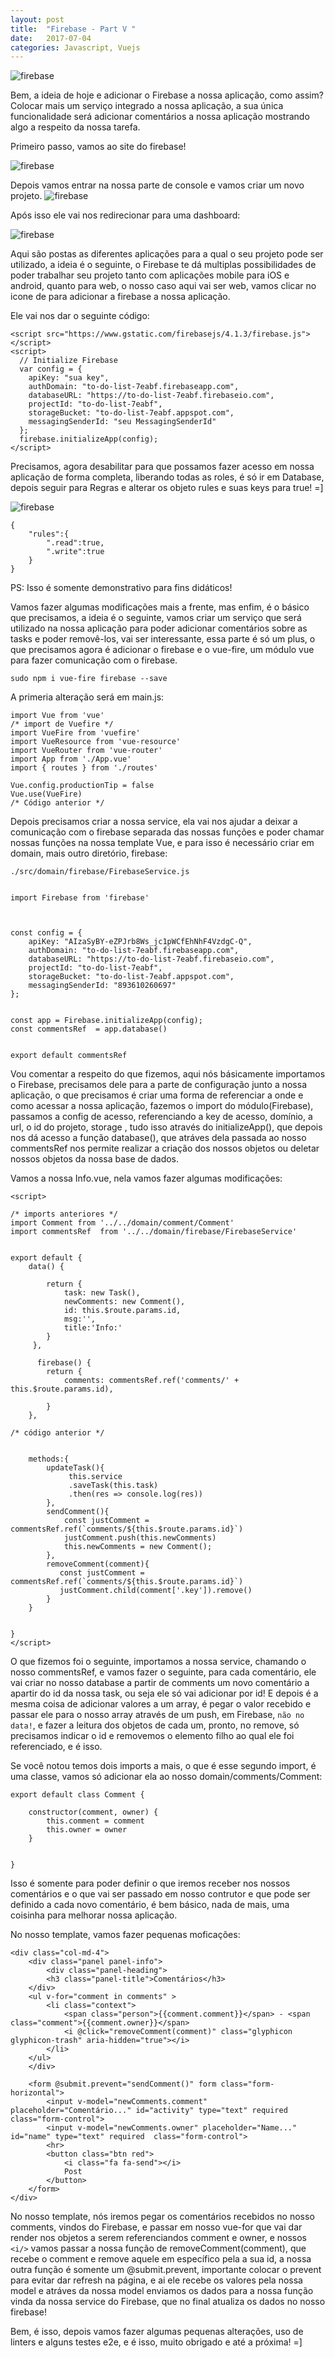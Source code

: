 ```yaml
---
layout: post
title:  "Firebase - Part V "
date:   2017-07-04
categories: Javascript, Vuejs
---
```



![firebase](https://github.com/IgorVieira/igorvieira.github.io/blob/master/_images/firebase-1.png?raw=true)


Bem, a ideia de hoje e adicionar o Firebase a nossa aplicação, como assim? Colocar mais um serviço integrado a nossa aplicação, a sua única funcionalidade será adicionar comentários a nossa aplicação mostrando algo a respeito da nossa tarefa.



Primeiro passo, vamos ao site do firebase!

![firebase](https://github.com/IgorVieira/igorvieira.github.io/blob/master/_images/firebase-3.png?raw=true)

Depois vamos entrar na nossa parte de console e vamos criar um novo projeto.
![firebase](https://github.com/IgorVieira/igorvieira.github.io/blob/master/_images/firebase-2.png?raw=true)

Após isso ele vai nos redirecionar para uma dashboard:

![firebase](https://github.com/IgorVieira/igorvieira.github.io/blob/master/_images/firebase-4.png?raw=true)

Aqui são postas as diferentes aplicações para a qual o seu projeto pode ser utilizado, a ideia é o seguinte, o Firebase te dá multiplas possibilidades de poder trabalhar seu projeto tanto com aplicações mobile para iOS e android, quanto para web, o nosso caso aqui vai ser web, vamos clicar no icone de para adicionar a firebase a nossa aplicação.



Ele vai nos dar o seguinte código:
```
<script src="https://www.gstatic.com/firebasejs/4.1.3/firebase.js"></script>
<script>
  // Initialize Firebase
  var config = {
    apiKey: "sua key",
    authDomain: "to-do-list-7eabf.firebaseapp.com",
    databaseURL: "https://to-do-list-7eabf.firebaseio.com",
    projectId: "to-do-list-7eabf",
    storageBucket: "to-do-list-7eabf.appspot.com",
    messagingSenderId: "seu MessagingSenderId"
  };
  firebase.initializeApp(config);
</script>
```

Precisamos, agora desabilitar para que possamos fazer acesso em nossa aplicação de forma completa, liberando todas as roles, é só ir em Database, depois seguir para Regras e alterar os objeto rules e suas keys para true! =]


![firebase](https://github.com/IgorVieira/igorvieira.github.io/blob/master/_images/firebase-5.png?raw=true)


```
{
    "rules":{
        ".read":true,
        ".write":true
    }
}
```

PS: Isso é somente demonstrativo para fins didáticos! 


Vamos fazer algumas modificações mais a frente, mas enfim, é o básico que precisamos, a ideia é o seguinte, vamos criar um serviço que será utilizado na nossa aplicação para poder adicionar comentários sobre as tasks e poder removê-los, vai ser interessante, essa parte é só um plus, o que precisamos agora é adicionar o firebase e o vue-fire, um módulo vue para fazer comunicação com o firebase.


```
sudo npm i vue-fire firebase --save
```

A primeria alteração será em main.js:


```
import Vue from 'vue'
/* import de Vuefire */
import VueFire from 'vuefire'
import VueResource from 'vue-resource'
import VueRouter from 'vue-router'
import App from './App.vue'
import { routes } from './routes'

Vue.config.productionTip = false
Vue.use(VueFire)
/* Código anterior */

```

Depois precisamos criar a nossa service, ela vai nos ajudar a deixar a comunicação com o firebase separada das nossas funções e poder chamar nossas funções na nossa template Vue, e para isso é necessário criar em domain, mais outro diretório, firebase:

`./src/domain/firebase/FirebaseService.js`

```

import Firebase from 'firebase'



const config = {
    apiKey: "AIzaSyBY-eZPJrb8Ws_jc1pWCfEhNhF4VzdgC-Q",
    authDomain: "to-do-list-7eabf.firebaseapp.com",
    databaseURL: "https://to-do-list-7eabf.firebaseio.com",
    projectId: "to-do-list-7eabf",
    storageBucket: "to-do-list-7eabf.appspot.com",
    messagingSenderId: "893610260697"
};


const app = Firebase.initializeApp(config);
const commentsRef  = app.database()


export default commentsRef
```

Vou comentar a respeito do que fizemos, aqui nós básicamente  importamos o Firebase, precisamos dele para a parte de configuração junto a nossa aplicação, o que precisamos é criar uma forma de referenciar a onde e como acessar a nossa aplicação, fazemos o import do módulo(Firebase), passamos a config de acesso, referenciando a key de acesso, domínio, a url, o id do projeto, storage , tudo isso através do initializeApp(), que depois nos dá acesso a função database(), que atráves dela passada ao nosso commentsRef nos permite realizar a criação dos nossos objetos ou deletar nossos objetos da nossa base de dados.



Vamos a nossa Info.vue, nela vamos fazer algumas modificações:




```
<script>

/* imports anteriores */
import Comment from '../../domain/comment/Comment'
import commentsRef  from '../../domain/firebase/FirebaseService'


export default {
    data() {

        return {
            task: new Task(),
            newComments: new Comment(),
            id: this.$route.params.id,
            msg:'',
            title:'Info:'
        }
     },

      firebase() {
        return { 
            comments: commentsRef.ref('comments/' + this.$route.params.id),
            
        }
    },
     
/* código anterior */


    methods:{
        updateTask(){
             this.service
             .saveTask(this.task) 
             .then(res => console.log(res))
        },
        sendComment(){
            const justComment = commentsRef.ref(`comments/${this.$route.params.id}`)
            justComment.push(this.newComments)
            this.newComments = new Comment();
        },
        removeComment(comment){
           const justComment = commentsRef.ref(`comments/${this.$route.params.id}`)
           justComment.child(comment['.key']).remove()
        }
    }

    
}
</script>
``` 


O que fizemos foi o seguinte, importamos a nossa service, chamando o nosso commentsRef, e vamos fazer o seguinte, para cada comentário, ele vai criar no nosso database a partir de comments um novo comentário a apartir do id da nossa task, ou seja ele só vai adicionar por id! E depois é a mesma coisa de adicionar valores a um array, é pegar o valor recebido e passar ele para o nosso array através de um push, em Firebase, `não no data!`, e fazer a leitura dos objetos de cada um, pronto, no remove, só precisamos indicar o id e removemos o elemento filho ao qual ele foi referenciado, e é isso.

Se você notou temos dois imports a mais, o que é esse segundo import, é uma classe, vamos só adicionar ela ao nosso domain/comments/Comment:



```
export default class Comment {

    constructor(comment, owner) {
        this.comment = comment
        this.owner = owner
    }


}
```
Isso é somente para poder definir o que iremos receber nos nossos comentários e o que vai ser passado em nosso contrutor e que pode ser definido a cada novo comentário, é bem básico, nada de mais, uma coisinha para melhorar nossa aplicação.

No nosso template, vamos fazer pequenas moficações:


```
<div class="col-md-4">
    <div class="panel panel-info">
        <div class="panel-heading">
        <h3 class="panel-title">Comentários</h3>
    </div>
    <ul v-for="comment in comments" >
        <li class="context">
            <span class="person">{{comment.comment}}</span> - <span class="comment">{{comment.owner}}</span> 
            <i @click="removeComment(comment)" class="glyphicon glyphicon-trash" aria-hidden="true"></i>
        </li>
    </ul>
    </div>

    <form @submit.prevent="sendComment()" form class="form-horizontal">
        <input v-model="newComments.comment" placeholder="Comentário..." id="activity" type="text" required  class="form-control">
        <input v-model="newComments.owner" placeholder="Name..." id="name" type="text" required  class="form-control">
        <hr>
        <button class="btn red">
            <i class="fa fa-send"></i>
            Post
        </button>
    </form>
</div>
```


No nosso template, nós iremos pegar os comentários recebidos no nosso comments, vindos do Firebase, e passar em nosso vue-for que vai dar render nos objetos a serem referenciandos comment e owner, e nossos `<i/>` vamos passar a nossa função de removeComment(comment), que recebe o comment e remove aquele em específico pela a sua id, a nossa outra função é somente um @submit.prevent, importante colocar o prevent para evitar dar refresh na página, e ai ele recebe os valores pela nossa model e atráves da nossa model enviamos os dados para a nossa função vinda da nossa service do Firebase, que no final atualiza os dados no nosso firebase!



Bem, é isso, depois vamos fazer algumas pequenas alterações, uso de linters e alguns testes e2e, e é isso, muito obrigado e até a próxima! =]
